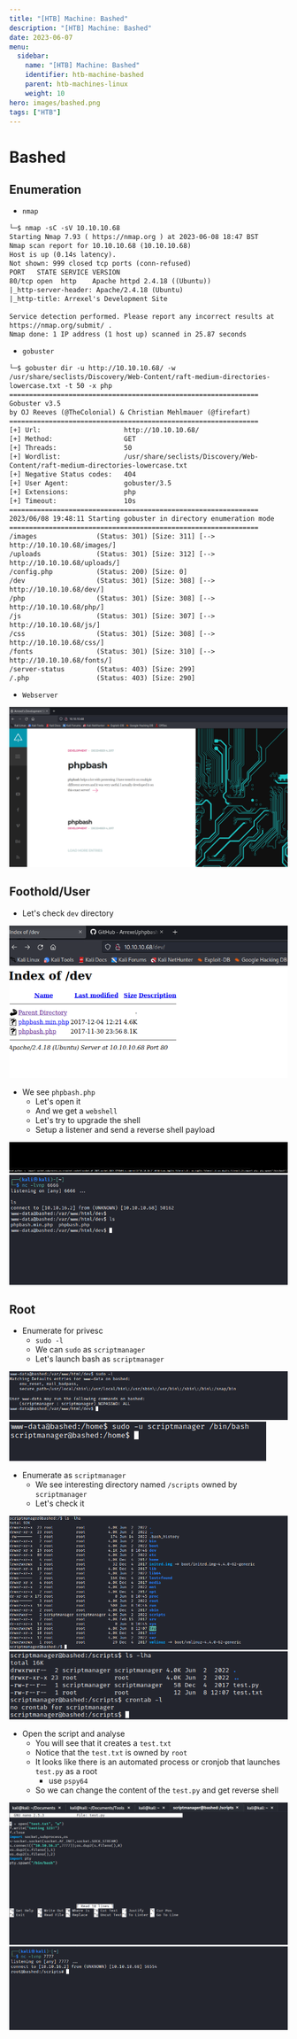 ```yaml
---
title: "[HTB] Machine: Bashed"
description: "[HTB] Machine: Bashed"
date: 2023-06-07
menu:
  sidebar:
    name: "[HTB] Machine: Bashed"
    identifier: htb-machine-bashed
    parent: htb-machines-linux
    weight: 10
hero: images/bashed.png
tags: ["HTB"]
---
```


# Bashed
## Enumeration
- `nmap`
```
└─$ nmap -sC -sV 10.10.10.68    
Starting Nmap 7.93 ( https://nmap.org ) at 2023-06-08 18:47 BST
Nmap scan report for 10.10.10.68 (10.10.10.68)
Host is up (0.14s latency).
Not shown: 999 closed tcp ports (conn-refused)
PORT   STATE SERVICE VERSION
80/tcp open  http    Apache httpd 2.4.18 ((Ubuntu))
|_http-server-header: Apache/2.4.18 (Ubuntu)
|_http-title: Arrexel's Development Site

Service detection performed. Please report any incorrect results at https://nmap.org/submit/ .
Nmap done: 1 IP address (1 host up) scanned in 25.87 seconds

```
- `gobuster`
```
└─$ gobuster dir -u http://10.10.10.68/ -w /usr/share/seclists/Discovery/Web-Content/raft-medium-directories-lowercase.txt -t 50 -x php 
===============================================================
Gobuster v3.5
by OJ Reeves (@TheColonial) & Christian Mehlmauer (@firefart)
===============================================================
[+] Url:                     http://10.10.10.68/
[+] Method:                  GET
[+] Threads:                 50
[+] Wordlist:                /usr/share/seclists/Discovery/Web-Content/raft-medium-directories-lowercase.txt
[+] Negative Status codes:   404
[+] User Agent:              gobuster/3.5
[+] Extensions:              php
[+] Timeout:                 10s
===============================================================
2023/06/08 19:48:11 Starting gobuster in directory enumeration mode
===============================================================
/images               (Status: 301) [Size: 311] [--> http://10.10.10.68/images/]
/uploads              (Status: 301) [Size: 312] [--> http://10.10.10.68/uploads/]
/config.php           (Status: 200) [Size: 0]
/dev                  (Status: 301) [Size: 308] [--> http://10.10.10.68/dev/]
/php                  (Status: 301) [Size: 308] [--> http://10.10.10.68/php/]
/js                   (Status: 301) [Size: 307] [--> http://10.10.10.68/js/]
/css                  (Status: 301) [Size: 308] [--> http://10.10.10.68/css/]
/fonts                (Status: 301) [Size: 310] [--> http://10.10.10.68/fonts/]
/server-status        (Status: 403) [Size: 299]
/.php                 (Status: 403) [Size: 290]

```
- `Webserver`

![](./images/1.png)

## Foothold/User
- Let's check `dev` directory

![](./images/11.png)

- We see `phpbash.php`
  - Let's open it
  - And we get a `webshell`
  - Let's try to upgrade the shell
  - Setup a listener and send a reverse shell payload

![](./images/3.png)
![](./images/4.png)

## Root
- Enumerate for privesc
  - `sudo -l`
  - We can `sudo` as `scriptmanager`
  - Let's launch bash as `scriptmanager`

![](./images/5.png)
![](./images/6.png)

- Enumerate as `scriptmanager`
  - We see interesting directory named `/scripts` owned by `scriptmanager`
  - Let's check it

![](./images/7.png)
![](./images/8.png)

- Open the script and analyse
  - You will see that it creates a `test.txt`
  - Notice that the `test.txt` is owned by `root`
  - It looks like there is an automated process or cronjob that launches `test.py` as a root
    - use `pspy64`
  - So we can change the content of the `test.py` and get reverse shell

![](./images/9.png)
![](./images/10.png)

